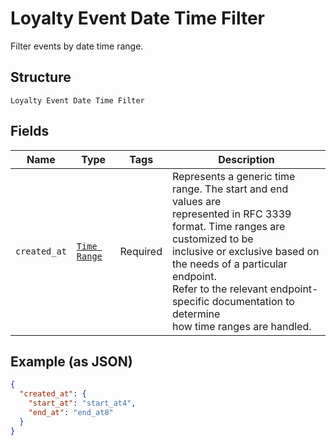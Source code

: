 
# Loyalty Event Date Time Filter

Filter events by date time range.

## Structure

`Loyalty Event Date Time Filter`

## Fields

| Name | Type | Tags | Description |
|  --- | --- | --- | --- |
| `created_at` | [`Time Range`](../../doc/models/time-range.md) | Required | Represents a generic time range. The start and end values are<br>represented in RFC 3339 format. Time ranges are customized to be<br>inclusive or exclusive based on the needs of a particular endpoint.<br>Refer to the relevant endpoint-specific documentation to determine<br>how time ranges are handled. |

## Example (as JSON)

```json
{
  "created_at": {
    "start_at": "start_at4",
    "end_at": "end_at8"
  }
}
```

